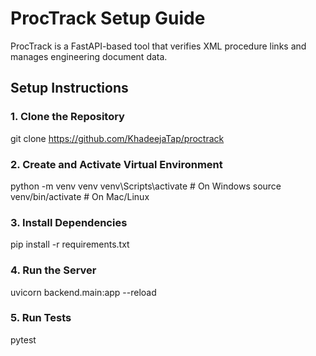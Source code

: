 # ProcTrack Setup Guide

ProcTrack is a FastAPI-based tool that verifies XML procedure links and manages engineering document data.

## Setup Instructions

### 1. Clone the Repository
git clone https://github.com/KhadeejaTap/proctrack

### 2. Create and Activate Virtual Environment
python -m venv venv
venv\Scripts\activate   # On Windows
source venv/bin/activate   # On Mac/Linux

### 3. Install Dependencies
pip install -r requirements.txt

### 4. Run the Server
uvicorn backend.main:app --reload

### 5. Run Tests
pytest
